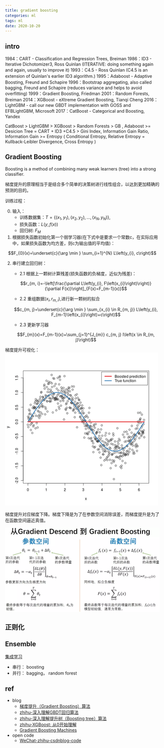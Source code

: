```yaml
---
title: gradient boosting
categories: ml
tags: ml
date: 2020-10-20
---
```


## intro

1984：CART - Classification and Regression Trees, Breiman
1986：ID3 - Iterative Dichotomizer3, Ross Quinlan (ITERATIVE: doing something again and again, usually to improve it)
1993：C4.5 - Ross Quinlan (C4.5 is an extension of Quinlan's earlier ID3 algorithm.)
1995：Adaboost - Adaptive Boosting, Freund and Schapire
1996：Bootstrap aggregating, also called bagging, Freund and Schapire (reduces variance and helps to avoid overfitting)
1999：Gradient Boosting, Friedman
2001：Random Forests, Breiman
2014：XGBoost - eXtreme Gradient Boosting, Tianqi Cheng
2016：LightGBM - call our new GBDT implementation with GOSS and EFBLightGBM, Microsoft
2017：CatBoost - Categorical and Boosting, Yandex


CatBoost > LightGBM > XGBoost > Random Forests > GB , Adaboost >= Desicion Tree = CART + ID3 +C4.5 > Gini Index, Information Gain Ratio, Information Gain >= Entropy ( Conditional Entropy, Relative Entropy = Kullback-Leibler Divergence, Cross Entropy )

## Gradient Boosting

Boosting is a method of combining many weak learners (tree) into a strong classifier.

梯度提升的原理相当于是结合多个简单的决策树进行线性组合，以达到更加精确的预测的目的。

训练过程：

0. 输入：
    - 训练数据集：$T=\left\{\left(x_{1}, y_{1}\right),\left(x_{2}, y_{2}\right), \ldots,\left(x_{N}, y_{N}\right)\right\}$, 
    - 损失函数：$L(y, f(x))$
    - 回归树: $F_M$
1. 根据损失函数初始化第一个弱学习器(在下式中是要求一个常数c，在实际应用中，如果损失函数为均方差，则c为输出值的平均值)：

$$F_{0}(x)=\underset{c}{\arg \min } \sum_{i=1}^{N} L\left(y_{i}, c\right)$$

2. 串行建立回归树：
    - 2.1 根据上一颗树计算残差(损失函数的负梯度，近似为残差)：

    $$r_{m, i}=-\left[\frac{\partial L\left(y_{i}, F\left(x_{i}\right)\right)}{\partial F(x)}\right]_{F(x)=F_{m-1}(x)}$$

    - 2.2 重组数据$(x_i,r_{m,i})$,进行新一颗树的拟合

    $$c_{m, j}=\underset{c}{\arg \min } \sum_{x_{i} \in R_{m, j}} L\left(y_{i}, F_{m-1}\left(x_{i}\right)+c\right)$$

    - 2.3 更新学习器

    $$F_{m}(x)=F_{m-1}(x)+\sum_{j=1}^{J_{m}} c_{m, j} I\left(x \in R_{m, j}\right)$$

梯度提升可视化：
![boosted_stumps](imgs/boosted_stumps.gif)

梯度提升对应梯度下降。梯度下降是为了在参数空间消除误差，而梯度提升是为了在函数空间逼近真值。

![boosted_stumps](imgs/640.webp)

## 正则化


## Ensemble

[集成学习](https://www.cnblogs.com/pinard/p/6131423.html)

- 串行： boosting
- 并行： bagging， random forest

## ref

- blog
    - [梯度提升（Gradient Boosting）算法](https://mp.weixin.qq.com/s/Ods1PHhYyjkRA8bS16OfCg)
    - [zhihu-深入理解GBDT回归算法](https://zhuanlan.zhihu.com/p/81016622)
    - [zhihu-深入理解提升树（Boosting tree）算法](https://zhuanlan.zhihu.com/p/84139957)
    - [zhihu-XGBoost: 从0开始理解](https://zhuanlan.zhihu.com/p/88955721)
    - [Gradient Boosting Machines](https://uc-r.github.io/gbm_regression)
- open code
    - [WeChat-zhihu-csdnblog-code](https://github.com/Microstrong0305/WeChat-zhihu-csdnblog-code/tree/master/Ensemble%20Learning/GBDT_Regression)

